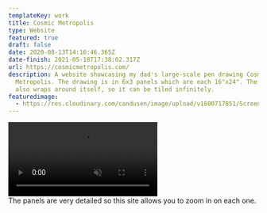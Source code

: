 ```yaml
---
templateKey: work
title: Cosmic Metropolis
type: Website
featured: true
draft: false
date: 2020-08-13T14:16:46.365Z
date-finish: 2021-05-18T17:38:02.317Z
url: https://cosmicmetropolis.com/
description: A website showcasing my dad's large-scale pen drawing Cosmic
  Metropolis. The drawing is in 6x3 panels which are each 16"x24". The image
  also wraps around itself, so it can be tiled infinitely.
featuredimage:
  - https://res.cloudinary.com/candusen/image/upload/v1600717851/Screen_Shot_2020-09-21_at_3.50.24_PM_gcu43c.png
---
```

<div class='caption-container video-caption'><div className="mobile-video-cover">
    <video autoplay muted loop src=https://res.cloudinary.com/candusen/video/upload/v1621359609/cosmic-vid_tfxfxl.mp4></video></div>
  <div class='caption'>The panels are very detailed so this site allows you to zoom in on each one.</div></div>
